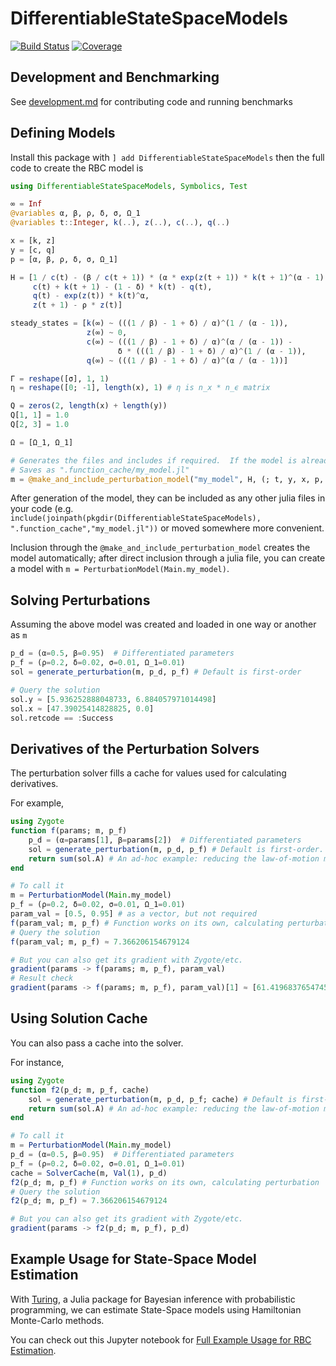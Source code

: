 # DifferentiableStateSpaceModels

[![Build Status](https://github.com/HighDimensionalEconLab/DifferentiableStateSpaceModels.jl/workflows/CI/badge.svg)](https://github.com/HighDimensionalEconLab/DifferentiableStateSpaceModels.jl/actions)
[![Coverage](https://codecov.io/gh/HighDimensionalEconLab/DifferentiableStateSpaceModels.jl/branch/master/graph/badge.svg)](https://codecov.io/gh/HighDimensionalEconLab/DifferentiableStateSpaceModels.jl)

## Development and Benchmarking
See [development.md](development.md) for contributing code and running benchmarks

## Defining Models
Install this package with `] add DifferentiableStateSpaceModels` then the full code to create the RBC model is

```julia
using DifferentiableStateSpaceModels, Symbolics, Test

∞ = Inf
@variables α, β, ρ, δ, σ, Ω_1
@variables t::Integer, k(..), z(..), c(..), q(..)

x = [k, z]
y = [c, q]
p = [α, β, ρ, δ, σ, Ω_1]

H = [1 / c(t) - (β / c(t + 1)) * (α * exp(z(t + 1)) * k(t + 1)^(α - 1) + (1 - δ)),
     c(t) + k(t + 1) - (1 - δ) * k(t) - q(t),
     q(t) - exp(z(t)) * k(t)^α,
     z(t + 1) - ρ * z(t)]

steady_states = [k(∞) ~ (((1 / β) - 1 + δ) / α)^(1 / (α - 1)),
                 z(∞) ~ 0,
                 c(∞) ~ (((1 / β) - 1 + δ) / α)^(α / (α - 1)) -
                        δ * (((1 / β) - 1 + δ) / α)^(1 / (α - 1)),
                 q(∞) ~ (((1 / β) - 1 + δ) / α)^(α / (α - 1))]

Γ = reshape([σ], 1, 1)
η = reshape([0; -1], length(x), 1) # η is n_x * n_ϵ matrix

Q = zeros(2, length(x) + length(y))
Q[1, 1] = 1.0
Q[2, 3] = 1.0

Ω = [Ω_1, Ω_1]

# Generates the files and includes if required.  If the model is already created, then just loads
# Saves as ".function_cache/my_model.jl"
m = @make_and_include_perturbation_model("my_model", H, (; t, y, x, p, steady_states, Γ, Ω, η, Q)) 
```

After generation of the model, they can be included as any other julia files in your code (e.g. `include(joinpath(pkgdir(DifferentiableStateSpaceModels), ".function_cache","my_model.jl"))` or moved somewhere more convenient.

Inclusion through the `@make_and_include_perturbation_model` creates the model automatically; after direct inclusion through a julia file, you can create a model with `m = PerturbationModel(Main.my_model)`.

## Solving Perturbations
Assuming the above model was created and loaded in one way or another as `m`

```julia
p_d = (α=0.5, β=0.95)  # Differentiated parameters
p_f = (ρ=0.2, δ=0.02, σ=0.01, Ω_1=0.01)
sol = generate_perturbation(m, p_d, p_f) # Default is first-order

# Query the solution
sol.y ≈ [5.936252888048733, 6.884057971014498]
sol.x ≈ [47.39025414828825, 0.0]
sol.retcode == :Success
```

## Derivatives of the Perturbation Solvers

The perturbation solver fills a cache for values used for calculating derivatives.

For example,
```julia
using Zygote
function f(params; m, p_f)
    p_d = (α=params[1], β=params[2])  # Differentiated parameters
    sol = generate_perturbation(m, p_d, p_f) # Default is first-order.
    return sum(sol.A) # An ad-hoc example: reducing the law-of-motion matrix into one number
end

# To call it
m = PerturbationModel(Main.my_model)
p_f = (ρ=0.2, δ=0.02, σ=0.01, Ω_1=0.01)
param_val = [0.5, 0.95] # as a vector, but not required
f(param_val; m, p_f) # Function works on its own, calculating perturbation
# Query the solution
f(param_val; m, p_f) ≈ 7.366206154679124

# But you can also get its gradient with Zygote/etc.
gradient(params -> f(params; m, p_f), param_val)
# Result check
gradient(params -> f(params; m, p_f), param_val)[1] ≈ [61.41968376547458, 106.44095661062319]
```

## Using Solution Cache

You can also pass a cache into the solver.

For instance,
```julia
using Zygote
function f2(p_d; m, p_f, cache)
    sol = generate_perturbation(m, p_d, p_f; cache) # Default is first-order.
    return sum(sol.A) # An ad-hoc example: reducing the law-of-motion matrix into one number
end

# To call it
m = PerturbationModel(Main.my_model)
p_d = (α=0.5, β=0.95)  # Differentiated parameters
p_f = (ρ=0.2, δ=0.02, σ=0.01, Ω_1=0.01)
cache = SolverCache(m, Val(1), p_d)
f2(p_d; m, p_f) # Function works on its own, calculating perturbation
# Query the solution
f2(p_d; m, p_f) ≈ 7.366206154679124

# But you can also get its gradient with Zygote/etc.
gradient(params -> f2(p_d; m, p_f), p_d)
```

## Example Usage for State-Space Model Estimation

With [Turing](https://turing.ml/stable/), a Julia package for Bayesian inference with
probabilistic programming, we can estimate State-Space models using Hamiltonian Monte-Carlo methods.

You can check out this Jupyter notebook for [Full Example Usage for RBC Estimation](notebooks/rbc_example.ipynb).
